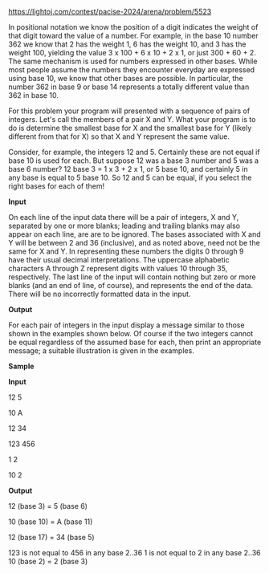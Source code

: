 https://lightoj.com/contest/pacise-2024/arena/problem/5523

In positional notation we know the position of a digit indicates the weight of that digit toward the value of a number. For example, in the base 10 number 362 we know that 2 has the weight 1, 6 has the weight 10, and 3 has the weight 100, yielding the value 3 x 100 + 6 x 10 + 2 x 1, or just 300 + 60 + 2. The same mechanism is used for numbers expressed in other bases. While most people assume the numbers they encounter everyday are expressed using base 10, we know that other bases are possible. In particular, the number 362 in base 9 or base 14 represents a totally different value than 362 in base 10.

For this problem your program will presented with a sequence of pairs of integers. Let's call the members of a pair X and Y. What your program is to do is determine the smallest base for X and the smallest base for Y (likely different from that for X) so that X and Y represent the same value.

Consider, for example, the integers 12 and 5. Certainly these are not equal if base 10 is used for each. But suppose 12 was a base 3 number and 5 was a base 6 number? 12 base 3 = 1 x 3 + 2 x 1, or 5 base 10, and certainly 5 in any base is equal to 5 base 10. So 12 and 5 can be equal, if you select the right bases for each of them!

**Input**

On each line of the input data there will be a pair of integers, X and Y, separated by one or more blanks; leading and trailing blanks may also appear on each line, are are to be ignored. The bases associated with X and Y will be between 2 and 36 (inclusive), and as noted above, need not be the same for X and Y. In representing these numbers the digits 0 through 9 have their usual decimal interpretations. The uppercase alphabetic characters A through Z represent digits with values 10 through 35, respectively. The last line of the input will contain nothing but zero or more blanks (and an end of line, of course), and represents the end of the data. There will be no incorrectly formatted data in the input.

**Output**

For each pair of integers in the input display a message similar to those shown in the examples shown below. Of course if the two integers cannot be equal regardless of the assumed base for each, then print an appropriate message; a suitable illustration is given in the examples.

**Sample**

**Input**

12 5

10 A

12 34

123 456

1 2

10 2

**Output**

12 (base 3) = 5 (base 6)

10 (base 10) = A (base 11)

12 (base 17) = 34 (base 5)

123 is not equal to 456 in any base 2..36
1 is not equal to 2 in any base 2..36
10 (base 2) = 2 (base 3)

